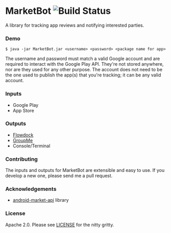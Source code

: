 MarketBot ![Build Status](https://travis-ci.org/acj/MarketBot.svg?branch=master)
=========

A library for tracking app reviews and notifying interested parties.

### Demo

```$ java -jar MarketBot.jar <username> <password> <package name for app>```

The username and password must match a valid Google account and are required to interact with the Google Play API. They're not stored anywhere, nor are they used for any other purpose. The account does not need to be the one used to publish the app(s) that you're tracking; it can be any valid account.

### Inputs

 * Google Play
 * App Store
 
### Outputs

 * [Flowdock](https://flowdock.com)
 * [GroupMe](https://groupme.com)
 * Console/Terminal
 
 
### Contributing

The inputs and outputs for MarketBot are extensible and easy to use. If you develop a new one, please send me a pull request.

### Acknowledgements

 * [android-market-api](https://code.google.com/p/android-market-api/) library

### License

Apache 2.0. Please see [LICENSE](LICENSE) for the nitty gritty.
